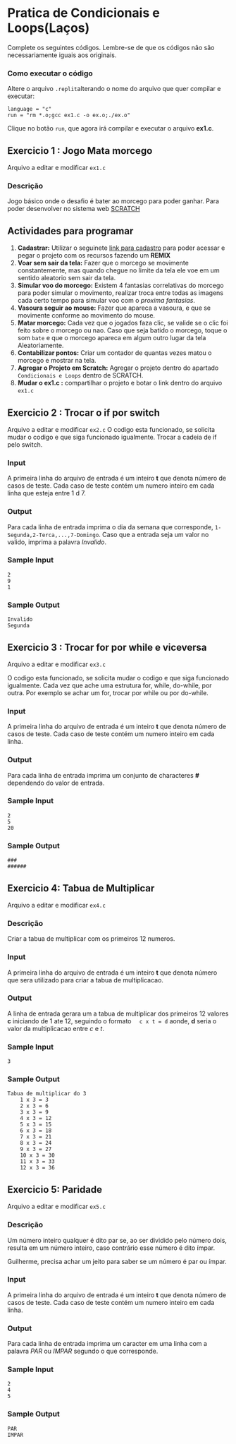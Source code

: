 # Pratica de Condicionais e Loops(Laços)
Complete os seguintes códigos. Lembre-se de que os códigos não são necessariamente iguais aos originais.

### Como executar o código
Altere o arquivo `.replit`alterando o nome do arquivo que quer compilar e executar:

```
language = "c"
run = "rm *.o;gcc ex1.c -o ex.o;./ex.o"
``` 
Clique no botão `run`, que agora irá compilar e executar o arquivo **ex1.c**.

## Exercicio 1 : Jogo Mata morcego
Arquivo a editar e modificar `ex1.c`

### Descrição
Jogo básico onde o desafio é bater ao morcego para poder ganhar. Para poder desenvolver no sistema web [SCRATCH](https://scratch.mit.edu)
## Actividades para programar
1. **Cadastrar:** Utilizar o seguinete [link para cadastro](http://scratch.mit.edu/signup/vx5hwtnf9) para poder acessar e pegar o projeto com os recursos fazendo um **REMIX**
2. **Voar sem sair da tela:** Fazer que o morcego se movimente constantemente, mas quando chegue no limite da tela ele voe em um sentido aleatorio sem sair da tela.
3. **Simular voo do morcego:** Existem 4 fantasias correlativas do morcego para poder simular o movimento, realizar troca entre todas as imagens cada certo tempo para simular voo com o *proxima fantasias*.
4. **Vasoura seguir ao mouse:** Fazer que apareca a vasoura, e que se movimente conforme ao movimento do mouse.
5. **Matar morcego:** Cada vez que o jogados faza clic, se valide se o clic foi feito sobre o morcego ou nao. Caso que seja batido o morcego, toque o som `bate` e que o morcego apareca em algum outro lugar da tela Aleatoriamente. 
6. **Contabilizar pontos:** Criar um contador de quantas vezes matou o morcego e mostrar na tela.
7. **Agregar o Projeto em Scratch:** Agregar o projeto dentro do apartado `Condicionais e Loops` dentro de SCRATCH.
8. **Mudar o ex1.c :** compartilhar o projeto e botar o link dentro do arquivo `ex1.c`


## Exercicio 2 : Trocar o if por switch
Arquivo a editar e modificar `ex2.c`
O codigo esta funcionado, se solicita mudar o codigo e que siga funcionado igualmente.
Trocar a cadeia de if pelo switch.

### Input
A primeira linha do arquivo de entrada é um inteiro **t** que denota número de casos de teste. Cada caso de teste contém um numero inteiro em cada linha que esteja entre 1 d 7. 

### Output
Para cada linha de entrada imprima o dia da semana que corresponde, `1-Segunda,2-Terca,...,7-Domingo`. Caso que a entrada seja um valor no valido, imprima a palavra *Invalido*.

### Sample Input
```
2
9
1

```

### Sample Output
```
Invalido
Segunda

```

## Exercicio 3 : Trocar for por while e viceversa
Arquivo a editar e modificar `ex3.c`

O codigo esta funcionado, se solicita mudar o codigo e que siga funcionado igualmente.
Cada vez que ache uma estrutura for, while, do-while, por outra. Por exemplo se achar um for, trocar por while ou por do-while.

### Input
A primeira linha do arquivo de entrada é um inteiro **t** que denota número de casos de teste. Cada caso de teste contém um numero inteiro em cada linha. 

### Output
Para cada linha de entrada imprima um conjunto de characteres **#** dependendo do valor de entrada.

### Sample Input
```
2
5
20

```

### Sample Output
```
###
######

```

## Exercicio 4: Tabua de Multiplicar
Arquivo a editar e modificar `ex4.c`

### Descrição
Criar a tabua de multiplicar com os primeiros 12 numeros. 


### Input
A primeira linha do arquivo de entrada é um inteiro **t** que denota número que sera utilizado para criar a tabua de multiplicacao.

### Output
A linha de entrada gerara um a tabua de multiplicar dos primeiros 12 valores **c** iniciando de 1 ate 12, seguindo o formato `  c x t = d` aonde, **d** seria o valor da multiplicacao entre *c* e *t*.


### Sample Input
```
3

```

### Sample Output
```
Tabua de multiplicar do 3
    1 x 3 = 3
    2 x 3 = 6
    3 x 3 = 9
    4 x 3 = 12
    5 x 3 = 15
    6 x 3 = 18
    7 x 3 = 21
    8 x 3 = 24
    9 x 3 = 27
    10 x 3 = 30
    11 x 3 = 33
    12 x 3 = 36
```
## Exercicio 5: Paridade
Arquivo a editar e modificar `ex5.c`

### Descrição
Um número inteiro qualquer é dito par se, ao ser dividido pelo número dois, resulta em um número inteiro, caso contrário esse número é dito ímpar.

Guilherme, precisa achar um jeito para saber se um número é par ou ímpar. 


### Input
A primeira linha do arquivo de entrada é um inteiro **t** que denota número de casos de teste. Cada caso de teste contém um numero inteiro em cada linha. 

### Output
Para cada linha de entrada imprima um caracter em uma linha com a palavra *PAR* ou *IMPAR* segundo o que corresponde.

### Sample Input
```
2
4
5

```

### Sample Output
```
PAR
IMPAR

```
